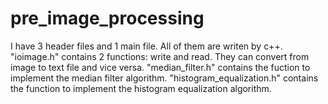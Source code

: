 # pre_image_processing
I have 3 header files and 1 main file. All of them are writen by c++.
"ioimage.h" contains 2 functions: write and read. They can convert from image to text file and vice versa.
"median_filter.h" contains the fuction to implement the median filter algorithm.
"histogram_equalization.h" contains the function to implement the histogram equalization algorithm.
